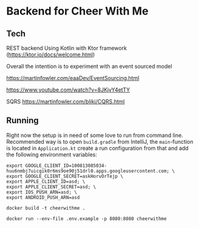 # Backend for Cheer With Me

## Tech
REST backend Using Kotlin with Ktor framework (https://ktor.io/docs/welcome.html)

Overall the intention is to experiment with an event sourced model

https://martinfowler.com/eaaDev/EventSourcing.html

https://www.youtube.com/watch?v=8JKjvY4etTY

SQRS
https://martinfowler.com/bliki/CQRS.html


## Running
Right now the setup is in need of some love to run from command line. 
Recommended way is to open `build.gradle` from IntelliJ, the `main`-function 
is located in `Application.kt` create a run configuration from that and
add the following environment variables:
```
export GOOGLE_CLIENT_ID=100813085034-huu6nmbj7uicgik0r6ms9oe90j51drl0.apps.googleusercontent.com; \
export GOOGLE_CLIENT_SECRET=askHorvOrTejp \
export APPLE_CLIENT_ID=asd; \
export APPLE_CLIENT_SECRET=asd; \
export IOS_PUSH_ARN=asd; \
export ANDROID_PUSH_ARN=asd
```

`
docker build -t cheerwithme .
`

`docker run --env-file .env.example -p 8080:8080 cheerwithme`


